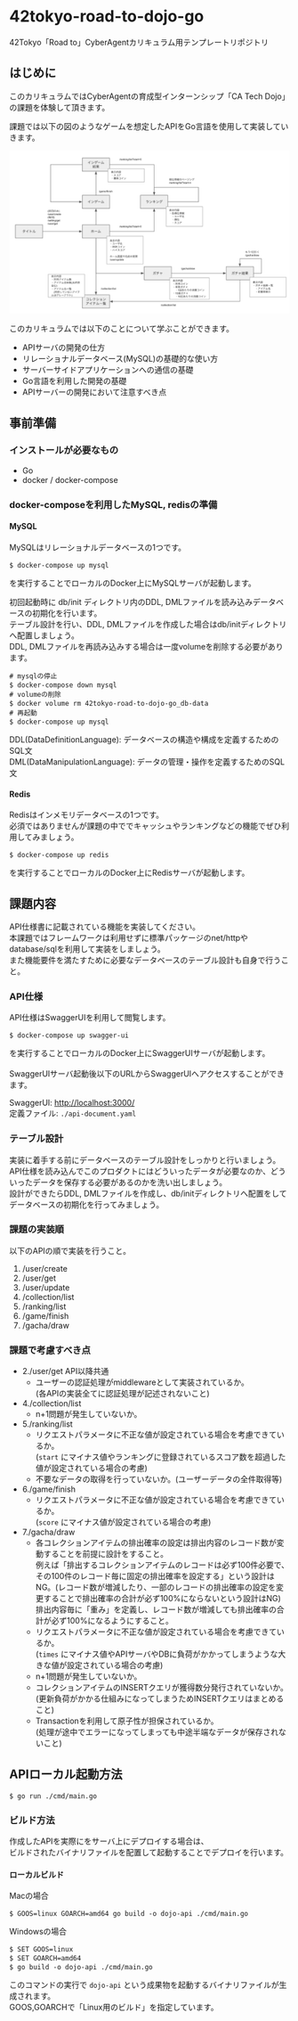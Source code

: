 # 42tokyo-road-to-dojo-go

42Tokyo「Road to」CyberAgentカリキュラム用テンプレートリポジトリ

## はじめに
このカリキュラムではCyberAgentの育成型インターンシップ「CA Tech Dojo」の課題を体験して頂きます。

課題では以下の図のようなゲームを想定したAPIをGo言語を使用して実装していきます。

![画面遷移図](./img/transition.png)

このカリキュラムでは以下のことについて学ぶことができます。

- APIサーバの開発の仕方
- リレーショナルデータベース(MySQL)の基礎的な使い方
- サーバーサイドアプリケーションへの通信の基礎
- Go言語を利用した開発の基礎
- APIサーバーの開発において注意すべき点

## 事前準備
### インストールが必要なもの
- Go
- docker / docker-compose
### docker-composeを利用したMySQL, redisの準備
#### MySQL
MySQLはリレーショナルデータベースの1つです。
```
$ docker-compose up mysql
```
を実行することでローカルのDocker上にMySQLサーバが起動します。<br>

初回起動時に db/init ディレクトリ内のDDL, DMLファイルを読み込みデータベースの初期化を行います。<br>
テーブル設計を行い、DDL, DMLファイルを作成した場合はdb/initディレクトリへ配置しましょう。<br>
DDL, DMLファイルを再読み込みする場合は一度volumeを削除する必要があります。
```
# mysqlの停止
$ docker-compose down mysql
# volumeの削除
$ docker volume rm 42tokyo-road-to-dojo-go_db-data
# 再起動
$ docker-compose up mysql
```

DDL(DataDefinitionLanguage): データベースの構造や構成を定義するためのSQL文<br>
DML(DataManipulationLanguage): データの管理・操作を定義するためのSQL文

#### Redis
Redisはインメモリデータベースの1つです。<br>
必須ではありませんが課題の中ででキャッシュやランキングなどの機能でぜひ利用してみましょう。<br>
```
$ docker-compose up redis
```
を実行することでローカルのDocker上にRedisサーバが起動します。

## 課題内容
<p>
API仕様書に記載されている機能を実装してください。<br>
本課題ではフレームワークは利用せずに標準パッケージのnet/httpやdatabase/sqlを利用して実装をしましょう。<br>
また機能要件を満たすために必要なデータベースのテーブル設計も自身で行うこと。
</p>

### API仕様
API仕様はSwaggerUIを利用して閲覧します。
```
$ docker-compose up swagger-ui
```
を実行することでローカルのDocker上にSwaggerUIサーバが起動します。<br>
<br>
SwaggerUIサーバ起動後以下のURLからSwaggerUIへアクセスすることができます。

SwaggerUI: <http://localhost:3000/> <br> 
定義ファイル: `./api-document.yaml`<br>

### テーブル設計
実装に着手する前にデータベースのテーブル設計をしっかりと行いましょう。<br>
API仕様を読み込んでこのプロダクトにはどういったデータが必要なのか、どういったデータを保存する必要があるのかを洗い出しましょう。<br>
設計ができたらDDL, DMLファイルを作成し、db/initディレクトリへ配置をしてデータベースの初期化を行ってみましょう。

### 課題の実装順
以下のAPIの順で実装を行うこと。
1. /user/create
2. /user/get
3. /user/update
4. /collection/list
5. /ranking/list
6. /game/finish
7. /gacha/draw 

### 課題で考慮すべき点
- 2./user/get API以降共通
  - ユーザーの認証処理がmiddlewareとして実装されているか。<br>
    (各APIの実装全てに認証処理が記述されないこと)
- 4./collection/list
  - n+1問題が発生していないか。
- 5./ranking/list
  - リクエストパラメータに不正な値が設定されている場合を考慮できているか。<br>
    (`start` にマイナス値やランキングに登録されているスコア数を超過した値が設定されている場合の考慮)
  - 不要なデータの取得を行っていないか。(ユーザーデータの全件取得等)
- 6./game/finish
  - リクエストパラメータに不正な値が設定されている場合を考慮できているか。<br>
    (`score` にマイナス値が設定されている場合の考慮)
- 7./gacha/draw
  - 各コレクションアイテムの排出確率の設定は排出内容のレコード数が変動することを前提に設計をすること。<br>
    例えば「排出するコレクションアイテムのレコードは必ず100件必要で、その100件のレコード毎に固定の排出確率を設定する」という設計はNG。(レコード数が増減したり、一部のレコードの排出確率の設定を変更することで排出確率の合計が必ず100%にならないという設計はNG)<br>
    排出内容毎に「重み」を定義し、レコード数が増減しても排出確率の合計が必ず100%になるようにすること。
  - リクエストパラメータに不正な値が設定されている場合を考慮できているか。<br>
    (`times` にマイナス値やAPIサーバやDBに負荷がかかってしまうような大きな値が設定されている場合の考慮)
  - n+1問題が発生していないか。
  - コレクションアイテムのINSERTクエリが獲得数分発行されていないか。<br>
    (更新負荷がかかる仕組みになってしまうためINSERTクエリはまとめること)
  - Transactionを利用して原子性が担保されているか。<br>
    (処理が途中でエラーになってしまっても中途半端なデータが保存されないこと)

## APIローカル起動方法
```
$ go run ./cmd/main.go
```

### ビルド方法
作成したAPIを実際にをサーバ上にデプロイする場合は、<br>
ビルドされたバイナリファイルを配置して起動することでデプロイを行います。
#### ローカルビルド
Macの場合
```
$ GOOS=linux GOARCH=amd64 go build -o dojo-api ./cmd/main.go
```

Windowsの場合
```
$ SET GOOS=linux
$ SET GOARCH=amd64
$ go build -o dojo-api ./cmd/main.go
```

このコマンドの実行で `dojo-api` という成果物を起動するバイナリファイルが生成されます。<br>
GOOS,GOARCHで「Linux用のビルド」を指定しています。
